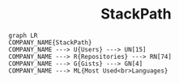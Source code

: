 <h1 align="center">StackPath</h1>

```mermaid
graph LR
COMPANY_NAME{StackPath}
COMPANY_NAME ---> U{Users} ---> UN[15]
COMPANY_NAME ---> R{Repositories} ---> RN[74]
COMPANY_NAME ---> G{Gists} ---> GN[4]
COMPANY_NAME ---> ML{Most Used<br>Languages}
```
